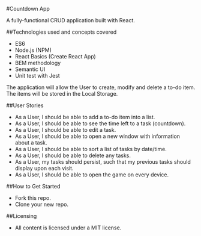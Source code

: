 #Countdown App

A fully-functional CRUD application built with React.

##Technologies used and concepts covered

* ES6
* Node.js (NPM)
* React Basics (Create React App)
* BEM methodology
* Semantic UI
* Unit test with Jest


The application will allow the User to create, modify and delete a to-do item. The items will be stored in the Local Storage.

##User Stories

* As a User, I should be able to add a to-do item into a list.
* As a User, I should be able to see the time left to a task (countdown).
* As a User, I should be able to edit a task.
* As a User, I should be able to open a new window with information about a task.
* As a User, I should be able to sort a list of tasks by date/time.
* As a User, I should be able to delete any tasks.
* As a User, my tasks should persist, such that my previous tasks should display upon each visit.
* As a User, I should be able to open the game on every device.

##How to Get Started

* Fork this repo.
* Clone your new repo.

##Licensing
* All content is licensed under a MIT license.
